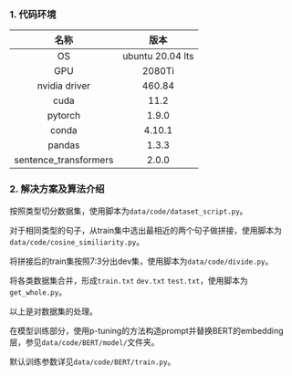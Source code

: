 ### 1. 代码环境
|名称|版本|
|:-:|:-:|
|OS|ubuntu 20.04 lts|
|GPU|2080Ti|
|nvidia driver|460.84|
|cuda|11.2|
|pytorch|1.9.0|
|conda|4.10.1|
|pandas|1.3.3|
|sentence_transformers|2.0.0|

### 2. 解决方案及算法介绍
按照类型切分数据集，使用脚本为`data/code/dataset_script.py`。

对于相同类型的句子，从train集中选出最相近的两个句子做拼接，使用脚本为`data/code/cosine_similiarity.py`。

将拼接后的train集按照7:3分出dev集，使用脚本为`data/code/divide.py`。

将各类数据集合并，形成`train.txt` `dev.txt` `test.txt`，使用脚本为`get_whole.py`。

以上是对数据集的处理。

在模型训练部分，使用p-tuning的方法构造prompt并替换BERT的embedding层，参见`data/code/BERT/model/`文件夹。

默认训练参数详见`data/code/BERT/train.py`。